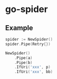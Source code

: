 # go-spider

## Example

```go
spider := NewSpider()
spider.Pipe(Retry{})

NewSpider()
    .Pipe(a)
    .Pipe(b)
    .IfUri('xxx', p)
    .IfUri('xxx', bb)
    
```